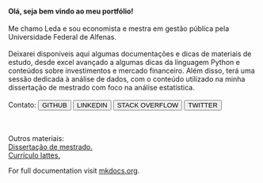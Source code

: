 #### **Olá, seja bem vindo ao meu portfólio!**

Me chamo Leda e sou economista e mestra em gestão pública pela Universidade Federal de Alfenas.
</br>
</br>
Deixarei disponíveis aqui algumas documentações e dicas de materiais de estudo, desde excel avançado a algumas dicas da linguagem Python e conteúdos sobre investimentos e mercado financeiro. Além disso, terá uma sessão dedicada à análise de dados, com o conteúdo utilizado na minha dissertação de mestrado com foco na análise estatística.
</br>
</br>
Contato:
<button onclick="window.open('https://github.com/LedaGrasiele');">GITHUB</button>
<button onclick="window.open('https://www.linkedin.com/in/leda-grasiele-oliveira/');">LINKEDIN</button>
<button onclick="window.open('https://stackoverflow.com/users/8821525/leda-grasiele');">STACK OVERFLOW</button>
<button onclick="window.open('https://twitter.com/LedaGrasiele');">TWITTER</button>

</br>
</br>
Outros materiais: </br>
<a href="https://drive.google.com/open?id=1Kql_KAfEerWjGXX89nBWbgDGTVAI5YHd" target="_blank">Dissertação de mestrado.</a> </br>
<a href="http://lattes.cnpq.br/4290292249030057" target="_blank">Currículo lattes.</a> </br>


For full documentation visit [mkdocs.org](https://mkdocs.org).

